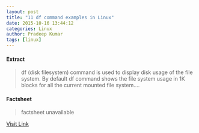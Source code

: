 ```yaml
---
layout: post
title: "11 df command examples in Linux"
date: 2015-10-16 13:44:12
categories: Linux
author: Pradeep Kumar
tags: [linux]
---
```



#### Extract
>df (disk filesystem) command is used to display disk usage of the file system. By default df command shows the file system usage in 1K blocks for all the current mounted file system....

#### Factsheet
>factsheet unavailable

[Visit Link](http://lxer.com/module/newswire/ext_link.php?rid=220748)


